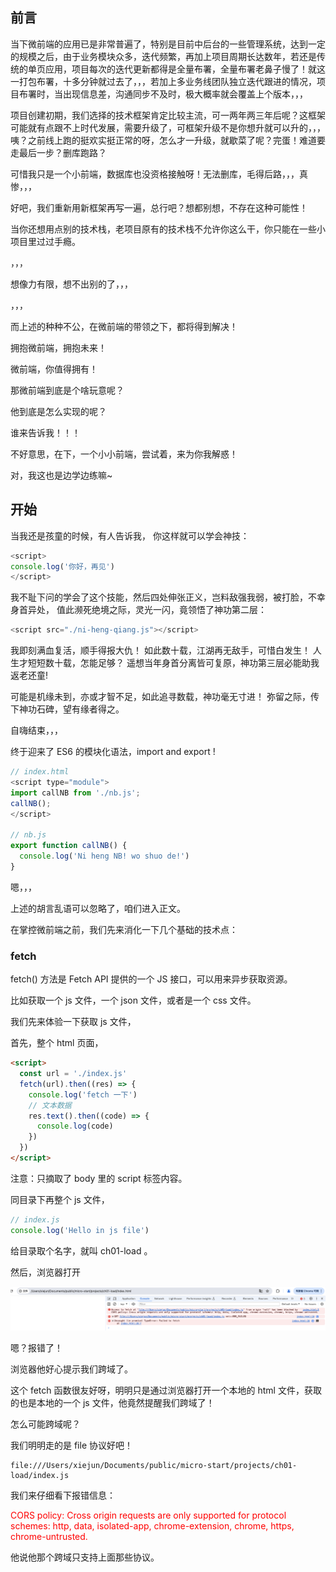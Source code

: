 ## 前言

当下微前端的应用已是非常普遍了，特别是目前中后台的一些管理系统，达到一定的规模之后，由于业务模块众多，迭代频繁，再加上项目周期长达数年，若还是传统的单页应用，项目每次的迭代更新都得是全量布署，全量布署老鼻子慢了！就这一打包布署，十多分钟就过去了，，，若加上多业务线团队独立迭代跟进的情况，项目布署时，当出现信息差，沟通同步不及时，极大概率就会覆盖上个版本，，，

项目创建初期，我们选择的技术框架肯定比较主流，可一两年两三年后呢？这框架可能就有点跟不上时代发展，需要升级了，可框架升级不是你想升就可以升的，，，咦？之前线上跑的挺欢实挺正常的呀，怎么才一升级，就歇菜了呢？完蛋！难道要走最后一步？删库跑路？

可惜我只是一个小前端，数据库也没资格接触呀！无法删库，毛得后路，，，真惨，，，

好吧，我们重新用新框架再写一遍，总行吧？想都别想，不存在这种可能性！

当你还想用点别的技术栈，老项目原有的技术栈不允许你这么干，你只能在一些小项目里过过手瘾。

，，，

想像力有限，想不出别的了，，，

，，，

而上述的种种不公，在微前端的带领之下，都将得到解决！

拥抱微前端，拥抱未来！

微前端，你值得拥有！

那微前端到底是个啥玩意呢？

他到底是怎么实现的呢？

谁来告诉我！！！

不好意思，在下，一个小小前端，尝试着，来为你我解惑！

对，我这也是边学边练嘛~

## 开始

当我还是孩童的时候，有人告诉我，
你这样就可以学会神技：

```js
<script>
console.log('你好，再见')
</script>
```

我不耻下问的学会了这个技能，然后四处伸张正义，岂料敌强我弱，被打脸，不幸身首异处，
值此濒死绝境之际，灵光一闪，竟领悟了神功第二层：

```js
<script src="./ni-heng-qiang.js"></script>
```

我即刻满血复活，顺手得报大仇！
如此数十载，江湖再无敌手，可惜白发生！
人生才短短数十载，怎能足够？
遥想当年身首分离皆可复原，神功第三层必能助我返老还童!

可能是机缘未到，亦或才智不足，如此追寻数载，神功毫无寸进！
弥留之际，传下神功石碑，望有缘者得之。

自嗨结束，，，

终于迎来了 ES6 的模块化语法，import and export !

```js
// index.html
<script type="module">
import callNB from './nb.js'; 
callNB();
</script>

// nb.js
export function callNB() {
  console.log('Ni heng NB! wo shuo de!')
}
```

嗯，，，

上述的胡言乱语可以忽略了，咱们进入正文。

在掌控微前端之前，我们先来消化一下几个基础的技术点：

### fetch

fetch() 方法是 Fetch API 提供的一个 JS 接口，可以用来异步获取资源。

比如获取一个 js 文件，一个 json 文件，或者是一个 css 文件。

我们先来体验一下获取 js 文件，

首先，整个 html 页面，

```html
<script>
  const url = './index.js'
  fetch(url).then((res) => {
    console.log('fetch 一下')
    // 文本数据
    res.text().then((code) => {
      console.log(code)
    })
  })
</script>
```

注意：只摘取了 body 里的 script 标签内容。

同目录下再整个 js 文件，

```js
// index.js
console.log('Hello in js file')
```

给目录取个名字，就叫 ch01-load 。

然后，浏览器打开

![效果图](./images/image001.png)

嗯？报错了！

浏览器他好心提示我们跨域了。

这个 fetch 函数很友好呀，明明只是通过浏览器打开一个本地的 html 文件，获取的也是本地的一个 js 文件，他竟然提醒我们跨域了！

怎么可能跨域呢？

我们明明走的是 file 协议好吧！

```shell
file:///Users/xiejun/Documents/public/micro-start/projects/ch01-load/index.js
```

我们来仔细看下报错信息：

<font color="red">
CORS policy: Cross origin requests are only supported for protocol schemes: http, data, isolated-app, chrome-extension, chrome, https, chrome-untrusted.
</font>

他说他那个跨域只支持上面那些协议。

